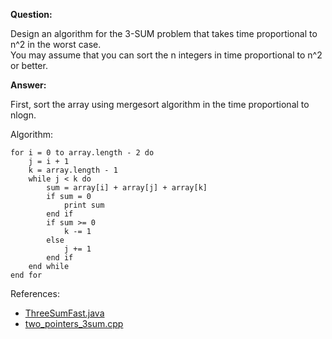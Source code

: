 **Question:** 

Design an algorithm for the 3-SUM problem that takes time proportional to n^2 in the worst case.           
You may assume that you can sort the n integers in time proportional to n^2 or better.
          
**Answer:** 

First, sort the array using mergesort algorithm in the time proportional to nlogn. 

Algorithm:

    for i = 0 to array.length - 2 do
        j = i + 1
        k = array.length - 1
        while j < k do
            sum = array[i] + array[j] + array[k]
            if sum = 0 
                print sum
            end if
            if sum >= 0
                k -= 1
            else 
                j += 1
            end if
        end while
    end for

References: 

* [ThreeSumFast.java](https://github.com/10adnan75/DSA/blob/main/Algorithms/Arrays/ThreeSumFast.java)           
* [two_pointers_3sum.cpp](https://github.com/10adnan75/DSA/blob/main/Algorithms/Searching/Binary%20search/two_pointers_3sum.cpp)
